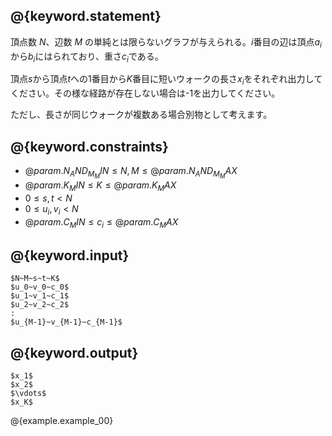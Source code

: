 ## @{keyword.statement}

頂点数 $N$、辺数 $M$ の単純とは限らないグラフが与えられる。$i$番目の辺は頂点$a_i$から$b_i$にはられており、重さ$c_i$である。

頂点$s$から頂点$t$への$1$番目から$K$番目に短いウォークの長さ$x_i$をそれぞれ出力してください。その様な経路が存在しない場合は-1を出力してください。

ただし、長さが同じウォークが複数ある場合別物として考えます。

## @{keyword.constraints}

- $@{param.N_AND_M_MIN} \leq N, M \leq @{param.N_AND_M_MAX}$
- $@{param.K_MIN} \leq K \leq @{param.K_MAX}$
- $0 \leq s, t < N$
- $0 \leq u_i, v_i < N$
- $@{param.C_MIN} \leq c_i \leq @{param.C_MAX}$

## @{keyword.input}

~~~
$N~M~s~t~K$
$u_0~v_0~c_0$
$u_1~v_1~c_1$
$u_2~v_2~c_2$
:
$u_{M-1}~v_{M-1}~c_{M-1}$
~~~

## @{keyword.output}

~~~
$x_1$
$x_2$
$\vdots$
$x_K$
~~~

@{example.example_00}
